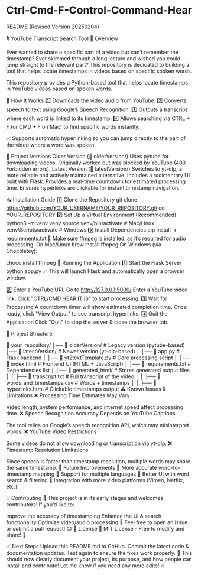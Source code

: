 # Ctrl-Cmd-F-Control-Command-Hear
README (Revised Version 20250204)

🎙️ YouTube Transcript Search Tool
📌 Overview

Ever wanted to share a specific part of a video but can’t remember the timestamp?
Ever skimmed through a long lecture and wished you could jump straight to the relevant part?
This repository is dedicated to building a tool that helps locate timestamps in videos based on specific spoken words.

This repository provides a Python-based tool that helps locate timestamps in YouTube videos based on spoken words.

🎯 How It Works
1️⃣ Downloads the video audio from YouTube.
2️⃣ Converts speech to text using Google’s Speech Recognition.
3️⃣ Outputs a transcript where each word is linked to its timestamp.
4️⃣ Allows searching via CTRL + F (or CMD + F on Mac) to find specific words instantly.

✅ Supports automatic hyperlinking so you can jump directly to the part of the video where a word was spoken.

📂 Project Versions
Older Version (📂 olderVersion/)
Uses pytube for downloading videos.
Originally worked but was blocked by YouTube (403 Forbidden errors).
Latest Version (📂 latestVersion/)
Switches to yt-dlp, a more reliable and actively maintained alternative.
Includes a rudimentary UI built with Flask.
Provides a real-time countdown for estimated processing time.
Ensures hyperlinks are clickable for instant timestamp navigation.

📥 Installation Guide
1️⃣ Clone the Repository
git clone https://github.com/YOUR_USERNAME/YOUR_REPOSITORY.git
cd YOUR_REPOSITORY
2️⃣ Set Up a Virtual Environment (Recommended)
python3 -m venv venv
source venv/bin/activate  # Mac/Linux
venv\Scripts\activate     # Windows
3️⃣ Install Dependencies
pip install -r requirements.txt
📌 Make sure ffmpeg is installed, as it’s required for audio processing.
On Mac/Linux
brew install ffmpeg
On Windows (via Chocolatey):

choco install ffmpeg
🚀 Running the Application
1️⃣ Start the Flask Server
python app.py
✅ This will launch Flask and automatically open a browser window.

2️⃣ Enter a YouTube URL
Go to http://127.0.0.1:5000/
Enter a YouTube video link.
Click "CTRL/CMD HEAR IT IS" to start processing.
3️⃣ Wait for Processing
A countdown timer will show estimated completion time.
Once ready, click "View Output" to see transcript hyperlinks.
4️⃣ Quit the Application
Click "Quit" to stop the server & close the browser tab.

📂 Project Structure

📁 your_repository/
│── 📁 olderVersion/         # Legacy version (pytube-based)
│── 📁 latestVersion/        # Newer version (yt-dlp-based)
│   │── 📄 app.py            # Flask backend
│   │── 📄 yt2textTemplate.py # Core processing script
│   │── 📄 index.html        # Frontend UI (HTML + JavaScript)
│   │── 📄 requirements.txt  # Dependencies list
│   │── 📁 generated_html/   # Stores generated output files
│   │   ├── 📄 transcript.txt  # Full transcript of the video
│   │   ├── 📄 words_and_timestamps.csv  # Words + timestamps
│   │   ├── 📄 hyperlinks.html  # Clickable timestamps output
⚠️ Known Issues & Limitations
❌ Processing Time Estimates May Vary

Video length, system performance, and internet speed affect processing time.
❌ Speech Recognition Accuracy Depends on YouTube Captions

The tool relies on Google’s speech recognition API, which may misinterpret words.
❌ YouTube Video Restrictions

Some videos do not allow downloading or transcription via yt-dlp.
❌ Timestamp Resolution Limitations

Since speech is faster than timestamp resolution, multiple words may share the same timestamp.
🔮 Future Improvements
🔹 More accurate word-to-timestamp mapping
🔹 Support for multiple languages
🔹 Better UI with word search & filtering
🔹 Integration with more video platforms (Vimeo, Netflix, etc.)

💡 Contributing
🎉 This project is in its early stages and welcomes contributors!
If you’d like to:

Improve the accuracy of timestamping
Enhance the UI & search functionality
Optimize video/audio processing
📌 Feel free to open an issue or submit a pull request! 😊
📜 License
📄 MIT License - Free to modify and share! 🎉

✅ Next Steps
Upload this README.md to GitHub.
Commit the latest code & documentation updates.
Test again to ensure the fixes work properly.
🚀 This should now clearly document your project, its purpose, and how people can install and contribute! Let me know if you need any more edits! 🔥
